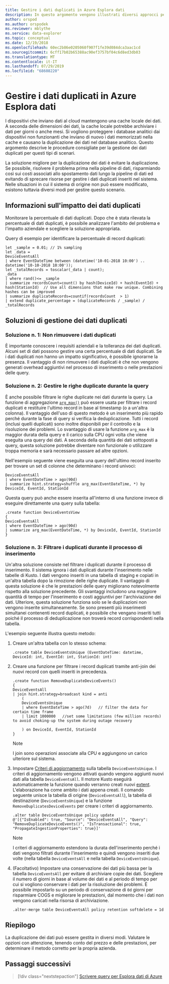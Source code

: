 ```yaml
---
title: Gestire i dati duplicati in Azure Esplora dati
description: In questo argomento vengono illustrati diversi approcci per gestire i dati duplicati quando si usa Azure Esplora dati.
author: orspod
ms.author: orspodek
ms.reviewer: mblythe
ms.service: data-explorer
ms.topic: conceptual
ms.date: 12/19/2018
ms.openlocfilehash: 60ec2b86e0205060f907f1fe39d084dca3aac1cd
ms.sourcegitcommit: 6cff17b02b65388ac90ef3757bf04c6d8ed3db03
ms.translationtype: MT
ms.contentlocale: it-IT
ms.lasthandoff: 07/29/2019
ms.locfileid: "68608220"
---
```

# <a name="handle-duplicate-data-in-azure-data-explorer"></a>Gestire i dati duplicati in Azure Esplora dati

I dispositivi che inviano dati al cloud mantengono una cache locale dei dati. A seconda delle dimensioni dei dati, la cache locale potrebbe archiviare i dati per giorni o anche mesi. Si vogliono proteggere i database analitici dai dispositivi non funzionanti che inviano di nuovo i dati memorizzati nella cache e causano la duplicazione dei dati nel database analitico. Questo argomento descrive le procedure consigliate per la gestione dei dati duplicati per questi tipi di scenari.

La soluzione migliore per la duplicazione dei dati è evitare la duplicazione. Se possibile, risolvere il problema prima nella pipeline di dati, risparmiando così sui costi associati allo spostamento dati lungo la pipeline di dati ed evitando di sprecare risorse per gestire i dati duplicati inseriti nel sistema. Nelle situazioni in cui il sistema di origine non può essere modificato, esistono tuttavia diversi modi per gestire questo scenario.

## <a name="understand-the-impact-of-duplicate-data"></a>Informazioni sull'impatto dei dati duplicati

Monitorare la percentuale di dati duplicati. Dopo che è stata rilevata la percentuale di dati duplicati, è possibile analizzare l'ambito del problema e l'impatto aziendale e scegliere la soluzione appropriata.

Query di esempio per identificare la percentuale di record duplicati:

```kusto
let _sample = 0.01; // 1% sampling
let _data =
DeviceEventsAll
| where EventDateTime between (datetime('10-01-2018 10:00') .. datetime('10-10-2018 10:00'));
let _totalRecords = toscalar(_data | count);
_data
| where rand()<= _sample
| summarize recordsCount=count() by hash(DeviceId) + hash(EventId) + hash(StationId)  // Use all dimensions that make row unique. Combining hashes can be improved
| summarize duplicateRecords=countif(recordsCount  > 1)
| extend duplicate_percentage = (duplicateRecords / _sample) / _totalRecords  
```

## <a name="solutions-for-handling-duplicate-data"></a>Soluzioni di gestione dei dati duplicati

### <a name="solution-1-dont-remove-duplicate-data"></a>Soluzione n. 1: Non rimuovere i dati duplicati

È importante conoscere i requisiti aziendali e la tolleranza dei dati duplicati. Alcuni set di dati possono gestire una certa percentuale di dati duplicati. Se i dati duplicati non hanno un impatto significativo, è possibile ignorarne la presenza. Il vantaggio di non rimuovere i dati duplicati è che non vengono generati overhead aggiuntivi nel processo di inserimento o nelle prestazioni delle query.

### <a name="solution-2-handle-duplicate-rows-during-query"></a>Soluzione n. 2: Gestire le righe duplicate durante la query

È anche possibile filtrare le righe duplicate nei dati durante la query. La funzione di aggregazione [`arg_max()`](/azure/kusto/query/arg-max-aggfunction) può essere usata per filtrare i record duplicati e restituire l'ultimo record in base al timestamp (o a un'altra colonna). Il vantaggio dell'uso di questo metodo è un inserimento più rapido perché durante la fase di query si verifica la deduplicazione. Tutti i record (inclusi quelli duplicati) sono inoltre disponibili per il controllo e la risoluzione dei problemi. Lo svantaggio di usare la funzione `arg_max` è la maggior durata della query e il carico sulla CPU ogni volta che viene eseguita una query dei dati. A seconda della quantità dei dati sottoposti a query, questa soluzione potrebbe diventare non funzionale o utilizzare troppa memoria e sarà necessario passare ad altre opzioni.

Nell'esempio seguente viene eseguita una query dell'ultimo record inserito per trovare un set di colonne che determinano i record univoci:

```kusto
DeviceEventsAll
| where EventDateTime > ago(90d)
| summarize hint.strategy=shuffle arg_max(EventDateTime, *) by DeviceId, EventId, StationId
```

Questa query può anche essere inserita all'interno di una funzione invece di eseguire direttamente una query sulla tabella:

```kusto
.create function DeviceEventsView
{
DeviceEventsAll
| where EventDateTime > ago(90d)
| summarize arg_max(EventDateTime, *) by DeviceId, EventId, StationId
}
```

### <a name="solution-3-filter-duplicates-during-the-ingestion-process"></a>Soluzione n. 3: Filtrare i duplicati durante il processo di inserimento

Un'altra soluzione consiste nel filtrare i duplicati durante il processo di inserimento. Il sistema ignora i dati duplicati durante l'inserimento nelle tabelle di Kusto. I dati vengono inseriti in una tabella di staging e copiati in un'altra tabella dopo la rimozione delle righe duplicate. Il vantaggio di questa soluzione è che le prestazioni delle query migliorano notevolmente rispetto alla soluzione precedente. Gli svantaggi includono una maggiore quantità di tempo per l'inserimento e costi aggiuntivi per l'archiviazione dei dati. Ulteriore, questa soluzione funziona solo se le duplicazioni non vengono inserite simultaneamente. Se sono presenti più inserimenti simultanei contenenti record duplicati, è possibile che vengano inseriti tutti poiché il processo di deduplicazione non troverà record corrispondenti nella tabella.    

L'esempio seguente illustra questo metodo:

1. Creare un'altra tabella con lo stesso schema:

    ```kusto
    .create table DeviceEventsUnique (EventDateTime: datetime, DeviceId: int, EventId: int, StationId: int)
    ```

1. Creare una funzione per filtrare i record duplicati tramite anti-join dei nuovi record con quelli inseriti in precedenza.

    ```kusto
    .create function RemoveDuplicateDeviceEvents()
    {
    DeviceEventsAll
    | join hint.strategy=broadcast kind = anti
        (
        DeviceEventsUnique
        | where EventDateTime > ago(7d)   // filter the data for certain time frame
        | limit 1000000   //set some limitations (few million records) to avoid choking-up the system during outage recovery

        ) on DeviceId, EventId, StationId
    }
    ```

    > [!NOTE]
    > I join sono operazioni associate alla CPU e aggiungono un carico ulteriore sul sistema.

1. Impostare [Criteri di aggiornamento](/azure/kusto/management/update-policy) sulla tabella `DeviceEventsUnique`. I criteri di aggiornamento vengono attivati quando vengono aggiunti nuovi dati alla tabella `DeviceEventsAll`. Il motore Kusto eseguirà automaticamente la funzione quando verranno creati nuovi [extent](/azure/kusto/management/extents-overview). L'elaborazione ha come ambito i dati appena creati. Il comando seguente unisce la tabella di origine (`DeviceEventsAll`), la tabella di destinazione (`DeviceEventsUnique`) e la funzione `RemoveDuplicatesDeviceEvents` per creare i criteri di aggiornamento.

    ```kusto
    .alter table DeviceEventsUnique policy update
    @'[{"IsEnabled": true, "Source": "DeviceEventsAll", "Query": "RemoveDuplicateDeviceEvents()", "IsTransactional": true, "PropagateIngestionProperties": true}]'
    ```

    > [!NOTE]
    > I criteri di aggiornamento estendono la durata dell'inserimento perché i dati vengono filtrati durante l'inserimento e quindi vengono inseriti due volte (nella tabella `DeviceEventsAll` e nella tabella `DeviceEventsUnique`).

1. (Facoltativo) Impostare una conservazione dei dati più bassa per la tabella `DeviceEventsAll` per evitare di archiviare copie dei dati. Scegliere il numero di giorni in base al volume dei dati e al periodo di tempo per cui si vogliono conservare i dati per la risoluzione dei problemi. È possibile impostarlo su un periodo di conservazione di `0d` giorni per risparmiare COGS e migliorare le prestazioni, dal momento che i dati non vengono caricati nella risorsa di archiviazione.

    ```kusto
    .alter-merge table DeviceEventsAll policy retention softdelete = 1d
    ```

## <a name="summary"></a>Riepilogo

La duplicazione dei dati può essere gestita in diversi modi. Valutare le opzioni con attenzione, tenendo conto del prezzo e delle prestazioni, per determinare il metodo corretto per la propria azienda.

## <a name="next-steps"></a>Passaggi successivi

> [!div class="nextstepaction"]
> [Scrivere query per Esplora dati di Azure](write-queries.md)
